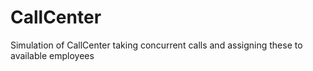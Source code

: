 # CallCenter
Simulation of CallCenter taking concurrent calls and assigning these to available employees
